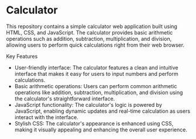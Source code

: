 # Calculator
 This repository contains a simple calculator web application built using HTML, CSS, and JavaScript. The calculator provides basic arithmetic operations such as addition, subtraction, multiplication, and division, allowing users to perform quick calculations right from their web browser.

Key Features
- User-friendly interface: The calculator features a clean and intuitive interface that makes it easy for users to input numbers and perform calculations.
- Basic arithmetic operations: Users can perform common arithmetic operations like addition, subtraction, multiplication, and division using the calculator's straightforward interface.
- JavaScript functionality: The calculator's logic is powered by JavaScript, enabling dynamic updates and real-time calculation as users interact with the interface.
- Stylish CSS: The calculator's appearance is enhanced using CSS, making it visually appealing and enhancing the overall user experience.
